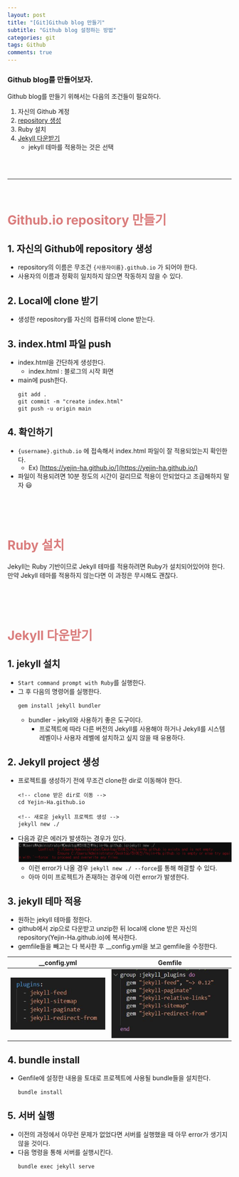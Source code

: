 ```yaml
---
layout: post
title: "[Git]Github blog 만들기"
subtitle: "Github blog 설정하는 방법"
categories: git
tags: Github
comments: true
---
```

### **Github blog를 만들어보자.**
Github blog를 만들기 위해서는 다음의 조건들이 필요하다.
1. 자신의 Github 계정
2. [repository 생성](#span-style"colorda7c7c"githubio-repository-만들기span)
3. Ruby 설치 
4. [Jekyll 다운받기](#span-style"colorda7c7c"jekyll-다운받기span)
    - jekyll 테마를 적용하는 것은 선택<br/>

<br/>
<br/>
<hr/>
<br/>

# <span style="color:#da7c7c">Github.io repository 만들기</span>
## 1. 자신의 Github에 repository 생성
- repository의 이름은 무조건 `{사용자이름}.github.io` 가 되어야 한다.
- 사용자의 이름과 정확히 일치하지 않으면 작동하지 않을 수 있다.

## 2. Local에 clone 받기
- 생성한 repository를 자신의 컴퓨터에 clone 받는다.

## 3. index.html 파일 push
- index.html을 간단하게 생성한다.
    - index.html : 블로그의 시작 화면
- main에 push한다.
    ```
    git add .
    git commit -m "create index.html"
    git push -u origin main
    ```

## 4. 확인하기
- `{username}.github.io` 에 접속해서 index.html 파일이 잘 적용되었는지 확인한다.
    - Ex) [https://yejin-ha.github.io/](https://yejin-ha.github.io/) 
- 파일이 적용되려면 10분 정도의 시간이 걸리므로 적용이 안되었다고 조급해하지 말자 :smiley:

<br/>
<br/>
<br/>

# <span style="color:#da7c7c">Ruby 설치</span>
Jekyll는 Ruby 기반이므로 Jekyll 테마를 적용하려면 Ruby가 설치되어있어야 한다.  
만약 Jekyll 테마를 적용하지 않는다면 이 과정은 무시해도 괜찮다.

<br/>
<br/>
<br/>

# <span style="color:#da7c7c">Jekyll 다운받기</span>
## 1. jekyll 설치
- `Start command prompt with Ruby`를 실행한다.
- 그 후 다음의 명령어를 실행한다.
    ```
    gem install jekyll bundler
    ```
    - bundler - jekyll와 사용하기 좋은 도구이다.
        - 프로젝트에 따라 다른 버전의 Jekyll를 사용해야 하거나 Jekyll를 시스템 레벨이나 사용자 레벨에 설치하고 싶지 않을 때 유용하다.

## 2. Jekyll project 생성
- 프로젝트를 생성하기 전에 무조건 clone한 dir로 이동해야 한다.
    ```
    <!-- clone 받은 dir로 이동 -->
    cd Yejin-Ha.github.io

    <!-- 새로운 jekyll 프로젝트 생성 -->
    jekyll new ./
    ```
- 다음과 같은 에러가 발생하는 경우가 있다. 
    ![Image Alt 텍스트](/assets/img/Gitblog/gitblog_jekyllerr1.png)
    - 이런 error가 나올 경우 `jekyll new ./ --force`를 통해 해결할 수 있다.
    - 아마 이미 프로젝트가 존재하는 경우에 이런 error가 발생한다.

## 3. jekyll 테마 적용
- 원하는 jekyll 테마를 정한다.
- github에서 zip으로 다운받고 unzip한 뒤 local에 clone 받은 자신의 repository(Yejin-Ha.github.io)에 복사한다.
- gemfile들을 빼고는 다 복사한 후 __config.yml을 보고 gemfile을 수정한다.  

__config.yml             |  Gemfile
:-----------------------:|:-----------------------:
![Image Alt 텍스트](/assets/img/Gitblog/config1.JPG) | ![ML_decision_tree_3_0](/assets/img/Gitblog/genfile1.JPG)

## 4. bundle install
- Genfile에 설정한 내용을 토대로 프로젝트에 사용될 bundle들을 설치한다.
    ```
    bundle install
    ```

## 5. 서버 실행
- 이전의 과정에서 아무런 문제가 없었다면 서버를 실행했을 때 아무 error가 생기지 않을 것이다.
- 다음 명령을 통해 서버를 실행시킨다.
    ```
    bundle exec jekyll serve
    ```